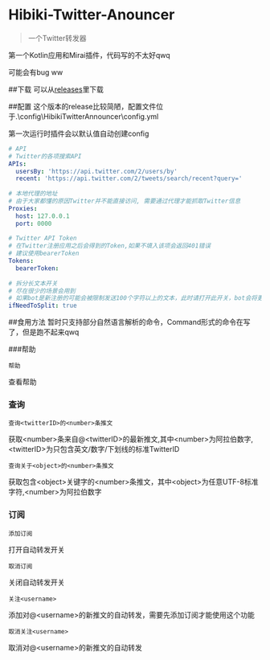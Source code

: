 # Hibiki-Twitter-Anouncer

> 一个Twitter转发器

第一个Kotlin应用和Mirai插件，代码写的不太好qwq

可能会有bug ww

##下载
可以从[releases](https://github.com/7ddn/HibikiTwitterAnnouncer/releases/tag/v1.0.0]https://github.com/7ddn/HibikiTwitterAnnouncer/releases/tag/v1.0.0)里下载

##配置
这个版本的release比较简陋，配置文件位于.\config\HibikiTwitterAnnouncer\config.yml

第一次运行时插件会以默认值自动创建config

```yaml
# API
# Twitter的各项搜索API
APIs: 
  usersBy: 'https://api.twitter.com/2/users/by'
  recent: 'https://api.twitter.com/2/tweets/search/recent?query='
  
# 本地代理的地址
# 由于大家都懂的原因Twitter并不能直接访问, 需要通过代理才能抓取Twitter信息
Proxies: 
  host: 127.0.0.1
  port: 0000
  
# Twitter API Token
# 在Twitter注册应用之后会得到的Token,如果不填入该项会返回401错误
# 建议使用bearerToken
Tokens: 
  bearerToken: 
    
# 拆分长文本开关
# 尽在很少的场景会用到
# 如果bot是新注册的可能会被限制发送100个字符以上的文本，此时请打开此开关，bot会将更长的信息拆分为100个字符的字信息发送
ifNeedToSplit: true
```

##食用方法
暂时只支持部分自然语言解析的命令，Command形式的命令在写了，但是跑不起来qwq

###帮助
````
帮助
````
查看帮助

### 查询
````
查询<twitterID>的<number>条推文
````
获取&lt;number>条来自@&lt;twitterID>的最新推文,其中&lt;number>为阿拉伯数字,&lt;twitterID>为只包含英文/数字/下划线的标准TwitterID
````
查询关于<object>的<number>条推文
````
获取包含&lt;object>关键字的&lt;number>条推文，其中&lt;object>为任意UTF-8标准字符,&lt;number>为阿拉伯数字

### 订阅
````
添加订阅
````
打开自动转发开关
````
取消订阅
````
关闭自动转发开关
````
关注<username>
````
添加对@&lt;username>的新推文的自动转发，需要先添加订阅才能使用这个功能
````
取消关注<username>
````
取消对@&lt;username>的新推文的自动转发